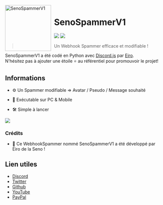 <img width="150" height="150" align="left" style="float: left; margin: 0 10px 0 0;" alt="SenoSpammerV1">  

# SenoSpammerV1

[![](https://img.shields.io/discord/761541041152983050.svg?logo=discord&colorB=7289DA)](https://discord.gg/Eiro)
[![](https://img.shields.io/badge/paypal-donate-blue.svg)](https://paypal.me/Sawton)

> Un Webhook Spammer efficace et modifiable !

SenoSpammerV1 a été codé en Python avec [Discord.js](https://python.js.org)  par [Eiro](https://github.com/EiroWeb).  
N'hésitez pas à ajouter une étoile ⭐ au référentiel pour promouvoir le projet!
## Informations

* ⚙ Un Spammer modifiable => Avatar / Pseudo / Message souhaité

* 🔧 Exécutable sur PC & Mobile

* 🛠️ Simple à lancer

<img src="https://cdn.discordapp.com/attachments/769272569034833920/782755294224449546/Screenshot_20201130_004957.jpg"/>


### Crédits

* 🎩 Ce WebhookSpammer nommé SenoSpammerV1 a été développé par Eiro de la Seno !


## Lien utiles

*   [Discord](https://discord.gg/Eiro)
*   [Twitter](https://twitter.com/EiroWeb)
*   [Github](https://github.com/EiroWeb)
*   [YouTube](https://youtube.com/Eiro)
*   [PayPal](https://paypal.me/sawton)

